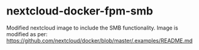 # nextcloud-docker-fpm-smb
Modified nextcloud image to include the SMB functionality.
Image is modified as per: https://github.com/nextcloud/docker/blob/master/.examples/README.md
